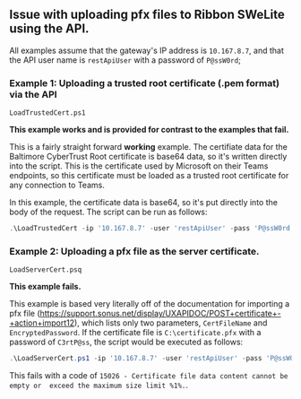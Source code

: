 ## Issue with uploading pfx files to Ribbon SWeLite using the API.


All examples assume that the gateway's IP address is `10.167.8.7`, and that the
API user name is `restApiUser` with a password of `P@ssW0rd`;

### Example 1:  Uploading a trusted root certificate (.pem format) via the API 

```LoadTrustedCert.ps1```

**This example works and is provided for contrast to the examples that fail.**

This is a fairly straight forward **working** example.  The certifiate data for the 
Baltimore CyberTrust Root certificate is base64 data, so it's written directly
into the script.  This is the certificate used by Microsoft on their Teams
endpoints, so this certificate must be loaded as a trusted root certificate for
any connection to Teams.

In this example, the certificate data is base64, so it's put directly into the body
of the request.  The script can be run as follows:

```powershell
.\LoadTrustedCert -ip '10.167.8.7' -user 'restApiUser' -pass 'P@ssW0rd'
```


### Example 2:  Uploading a pfx file as the server certificate.

```LoadServerCert.psq```

**This example fails.**

This example is based very literally off of the documentation for importing a pfx
file (https://support.sonus.net/display/UXAPIDOC/POST+certificate+-+action+import12), 
which lists only two parameters, `CertFileName` and `EncryptedPassword`.  If the 
certificate file is `C:\certificate.pfx` with a password of `C3rtP@ss`, the script
would be executed as follows:

```powershell
.\LoadServerCert.ps1 -ip '10.167.8.7' -user 'restApiUser' -pass 'P@ssW0rd' -P12File 'C:\certificate.pfx' -P12Pass 'C3rtP@ss'
```

This fails with a code of `15026 - Certificate file data content cannot be empty or 
exceed the maximum size limit %1%.`.

